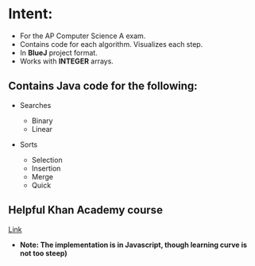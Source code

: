 
# Intent: 
* For the AP Computer Science A exam.
* Contains code for each algorithm. Visualizes each step. 
* In **BlueJ** project format. 
* Works with **INTEGER** arrays.

## Contains Java code for the following: 

* Searches
  * Binary
  * Linear

* Sorts
  * Selection
  * Insertion
  * Merge
  * Quick
  
## Helpful Khan Academy course 
[Link](https://www.khanacademy.org/computing/computer-science/algorithms)
* **Note: The implementation is in Javascript, though learning curve is not too steep)**
